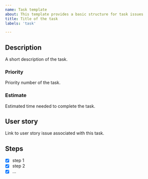 ```yaml
---
name: Task template
about: This template provides a basic structure for task issues
title: Title of the task
labels: 'task'

---
```


## Description
A short description of the task.

### Priority
Priority number of the task.

### Estimate
Estimated time needed to complete the task.

## User story
Link to user story issue associated with this task.

## Steps
- [x] step 1
- [x] step 2
- [x] ...